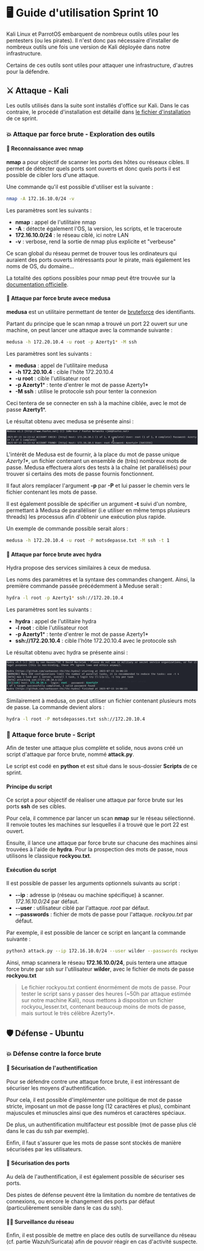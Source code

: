 # 🖥️ Guide d'utilisation Sprint 10

Kali Linux et ParrotOS embarquent de nombreux outils utiles pour les pentesters (ou les pirates). Il n'est donc pas nécessaire d'installer de nombreux outils une fois une version de Kali déployée dans notre infrastructure.

Certains de ces outils sont utiles pour attaquer une infrastructure, d'autres pour la défendre.

## ⚔️ Attaque - Kali

Les outils utilisés dans la suite sont installés d'office sur Kali. Dans le cas contraire, le procédé d'installation est détaillé dans [le fichier d'installation](S10_INSTALL.md) de ce sprint.

### 💥 Attaque par force brute - Exploration des outils

#### 📍 Reconnaissance avec nmap

**nmap** a pour objectif de scanner les ports des hôtes ou réseaux cibles. Il permet de détecter quels ports sont ouverts et donc quels ports il est possible de cibler lors d'une attaque.

Une commande qu'il est possible d'utiliser est la suivante :

```bash
nmap -A 172.16.10.0/24 -v
```

Les paramètres sont les suivants :

* **nmap** : appel de l'utilitaire nmap
* **-A** : détecte également l'OS, la version, les scripts, et le traceroute
* **172.16.10.0/24** : le réseau ciblé, ici notre LAN
* **-v** : verbose, rend la sortie de nmap plus explicite et "verbeuse"

Ce scan global du réseau permet de trouver tous les ordinateurs qui auraient des ports ouverts intéressants pour le pirate, mais également les noms de OS, du domaine...

La totalité des options possibles pour nmap peut être trouvée sur la [documentation officielle](https://nmap.org/man/fr/index.html).

#### 👾 Attaque par force brute avece medusa

**medusa** est un utilitaire permettant de tenter de [bruteforce](https://fr.wikipedia.org/wiki/Attaque_par_force_brute) des identifiants.

Partant du principe que le scan nmap a trouvé un port 22 ouvert sur une machine, on peut lancer une attaque avec la commande suivante :

```bash
medusa -h 172.20.10.4 -u root -p Azerty1* -M ssh
```

Les paramètres sont les suivants :

* **medusa** : appel de l'utilitaire medusa
* **-h 172.20.10.4** : cible l'hôte 172.20.10.4
* **-u root** : cible l'utilisateur root
* **-p Azerty1*** : tente d'entrer le mot de passe Azerty1*
* **-M ssh** : utilise le protocole ssh pour tenter la connexion

Ceci tentera de se connecter en ssh à la machine ciblée, avec le mot de passe **Azerty1***.

Le résultat obtenu avec medusa se présente ainsi :

![Résultats medusa](Ressources/medusa_result.png)

L'intérêt de Medusa est de fournir, à la place du mot de passe unique _Azerty1*_, un fichier contenant un ensemble de (très) nombreux mots de passe. Medusa effectuera alors des tests à la chaîne (et parallélisés) pour trouver si certains des mots de passe fournis fonctionnent. 

Il faut alors remplacer l'argument **-p** par **-P** et lui passer le chemin vers le fichier contenant les mots de passe. 

Il est également possible de spécifier un argument **-t** suivi d'un nombre, permettant à Medusa de paralléliser (i.e utiliser en même temps plusieurs threads) les processus afin d'obtenir une exécution plus rapide.

Un exemple de commande possible serait alors :

```bash
medusa -h 172.20.10.4 -u root -P motsdepasse.txt -M ssh -t 1
```

#### 🐍 Attaque par force brute avec hydra

Hydra propose des services similaires à ceux de medusa. 

Les noms des paramètres et la syntaxe des commandes changent. Ainsi, la première commande passée précédemment à Meduse serait :

```bash
hydra -l root -p Azerty1* ssh://172.20.10.4
```

Les paramètres sont les suivants :

* **hydra** : appel de l'utilitaire hydra
* **-l root** : cible l'utilisateur root
* **-p Azerty1*** : tente d'entrer le mot de passe Azerty1*
* **ssh://172.20.10.4** : cible l'hôte 172.20.10.4 avec le protocole ssh

Le résultat obtenu avec hydra se présente ainsi :

![Résultats hydra](Ressources/hydra_result.png)

Similairement à medusa, on peut utiliser un fichier contenant plusieurs mots de passe. La commande devient alors :

```bash
hydra -l root -P motsdepasses.txt ssh://172.20.10.4
```

### 📜 Attaque force brute - Script

Afin de tester une attaque plus complète et solide, nous avons créé un script d'attaque par force brute, nommé **attack.py**.

Le script  est codé en **python** et est situé dans le sous-dossier **Scripts** de ce sprint. 

#### Principe du script

Ce script a pour objectif de réaliser une attaque par force brute sur les ports **ssh** de ses cibles.

Pour cela, il commence par lancer un scan **nmap** sur le réseau sélectionné. Il renvoie toutes les machines sur lesquelles il a trouvé que le port 22 est ouvert.

Ensuite, il lance une attaque par force brute sur chacune des machines ainsi trouvées à l'aide de **hydra**. Pour la prospection des mots de passe, nous utilisons le classique **rockyou.txt**.

#### Exécution du script

Il est possible de passer les arguments optionnels suivants au script :

* **--ip** : adresse ip (réseau ou machine spécifique) à scanner. _172.16.10.0/24_ par défaut.
* **--user** : utilisateur ciblé par l'attaque. _root_ par défaut.
* **--passwords** : fichier de mots de passe pour l'attaque. _rockyou.txt_ par défaut.

Par exemple, il est possible de lancer ce script en lançant la commande suivante :

```bash
python3 attack.py --ip 172.16.10.0/24 --user wilder --passwords rockyou.txt
```

Ainsi, nmap scannera le réseau **172.16.10.0/24**, puis tentera une attaque force brute par ssh sur l'utilisateur **wilder**, avec le fichier de mots de passe **rockyou.txt**

> Le fichier rockyou.txt contient énormément de mots de passe. Pour tester le script sans y passer des heures (~50h par attaque estimée sur notre machine Kali), nous mettons à dispositon un fichier rockyou_lesser.txt, contenant beaucoup moins de mots de passe, mais surtout le très célèbre Azerty1*. 

## 🛡️ Défense - Ubuntu

### 💥 Défense contre la force brute

#### 🔑 Sécurisation de l'authentification

Pour se défendre contre une attaque force brute, il est intéressant de sécuriser les moyens d'authentification.

Pour cela, il est possible d'implémenter une politique de mot de passe stricte, imposant un mot de passe long (12 caractères et plus), combinant majuscules et minuscles ainsi que des numéros et caractères spéciaux.

De plus, un authentification multifacteur est possible (mot de passe plus clé dans le cas du ssh par exemple).

Enfin, il faut s'assurer que les mots de passe sont stockés de manière sécurisées par les utilisateurs.

#### 🔌 Sécurisation des ports

Au delà de l'authentification, il est également possible de sécuriser ses ports.

Des pistes de défense peuvent être la limitation du nombre de tentatives de connexions, ou encore le changement des ports par défaut (particulièrement sensible dans le cas du ssh).

#### 🕵🏼 Surveillance du réseau

Enfin, il est possible de mettre en place des outils de surveillance du réseau (cf. partie Wazuh/Suricata) afin de pouvoir réagir en cas d'activité suspecte.
